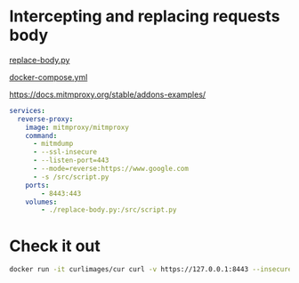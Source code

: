 

# Intercepting and replacing requests body

[replace-body.py](replace-body.py)

[docker-compose.yml](docker-compose.yml)

https://docs.mitmproxy.org/stable/addons-examples/

```yaml
services:
  reverse-proxy:
    image: mitmproxy/mitmproxy
    command:
      - mitmdump
      - --ssl-insecure
      - --listen-port=443
      - --mode=reverse:https://www.google.com
      - -s /src/script.py
    ports:
        - 8443:443
    volumes:
        - ./replace-body.py:/src/script.py
 ```


# Check it out

```bash
docker run -it curlimages/cur curl -v https://127.0.0.1:8443 --insecure
```
